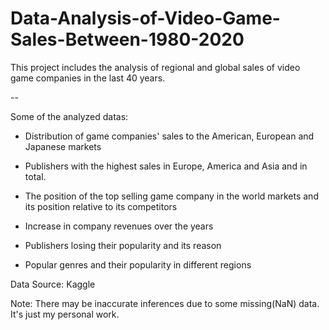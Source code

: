 # Data-Analysis-of-Video-Game-Sales-Between-1980-2020
This project includes the analysis of regional and global sales of video game companies in the last 40 years.

--

Some of the analyzed datas:

- Distribution of game companies' sales to the American, European and Japanese markets

- Publishers with the highest sales in Europe, America and Asia and in total.

- The position of the top selling game company in the world markets and its position relative to its competitors

- Increase in company revenues over the years

- Publishers losing their popularity and its reason

- Popular genres and their popularity in different regions

Data Source: Kaggle

Note: There may be inaccurate inferences due to some missing(NaN) data. It's just my personal work.
